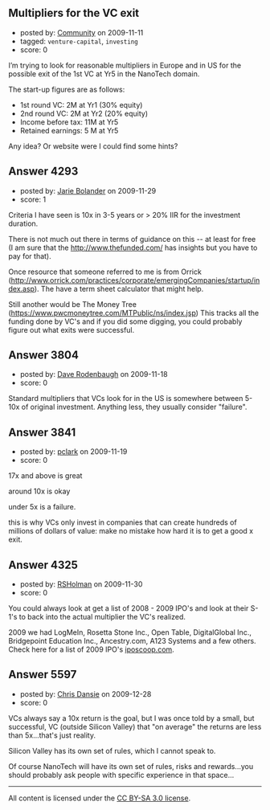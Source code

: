 ## Multipliers for the VC exit

- posted by: [Community](https://stackexchange.com/users/-1/-1-community) on 2009-11-11
- tagged: `venture-capital`, `investing`
- score: 0

I’m trying to look for reasonable multipliers in Europe and in US
for the possible exit of the 1st VC at Yr5 in the NanoTech domain.

The start-up figures are as follows:

- 1st round VC: 2M at Yr1 (30% equity)
- 2nd round VC: 2M at Yr2 (20% equity)
- Income before tax: 11M at Yr5
- Retained earnings: 5 M at Yr5

Any idea? Or website were I could find some hints?



## Answer 4293

- posted by: [Jarie Bolander](https://stackexchange.com/users/-1/585-jarie-bolander) on 2009-11-29
- score: 1

Criteria I have seen is 10x in 3-5 years or > 20% IIR for the investment duration.

There is not much out there in terms of guidance on this -- at least for free (I am sure that the http://www.thefunded.com/ has insights but you have to pay for that).

Once resource that someone referred to me is from Orrick (http://www.orrick.com/practices/corporate/emergingCompanies/startup/index.asp). The have a term sheet calculator that might help.

Still another would be The Money Tree (https://www.pwcmoneytree.com/MTPublic/ns/index.jsp) This tracks all the funding done by VC's and if you did some digging, you could probably figure out what exits were successful.



## Answer 3804

- posted by: [Dave Rodenbaugh](https://stackexchange.com/users/-1/1555-dave-rodenbaugh) on 2009-11-18
- score: 0

Standard multipliers that VCs look for in the US is somewhere between 5-10x of original investment.  Anything less, they usually consider "failure".


## Answer 3841

- posted by: [pclark](https://stackexchange.com/users/-1/303-pclark) on 2009-11-19
- score: 0

17x and above is great

around 10x is okay

under 5x is a failure.

this is why VCs only invest in companies that can create hundreds of millions of dollars of value: make no mistake how hard it is to get a good x exit.


## Answer 4325

- posted by: [RSHolman](https://stackexchange.com/users/-1/1462-rsholman) on 2009-11-30
- score: 0

<p>You could always look at get a list of 2008 - 2009 IPO's and look at their S-1's to back into the actual multiplier the VC's realized.  </p>

<p>2009 we had  LogMeIn, Rosetta Stone Inc., Open Table, DigitalGlobal Inc., Bridgepoint Education Inc., Ancestry.com, A123 Systems and a few others.  Check here for a list of 2009 IPO's <a href="http://www.iposcoop.com/index.php?option=com%5Fcontent&amp;task=view&amp;id=1545&amp;Itemid=148" rel="nofollow">iposcoop.com</a>.  </p>



## Answer 5597

- posted by: [Chris Dansie](https://stackexchange.com/users/-1/2053-chris-dansie) on 2009-12-28
- score: 0

VCs always say a 10x return is the goal, but I was once told by a small, but successful, VC (outside Silicon Valley) that "on average" the returns are less than 5x...that's just reality.

Silicon Valley has its own set of rules, which I cannot speak to.

Of course NanoTech will have its own set of rules, risks and rewards...you should probably ask people with specific experience in that space...



---

All content is licensed under the [CC BY-SA 3.0 license](https://creativecommons.org/licenses/by-sa/3.0/).
